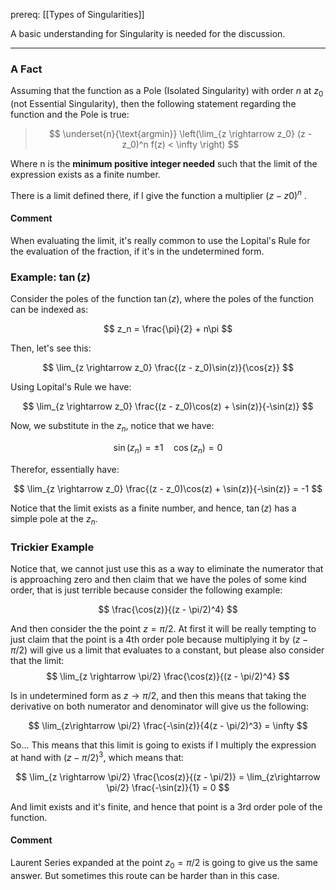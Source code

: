 prereq: [[Types of Singularities]]

A basic understanding for Singularity is needed for the discussion. 

---

### A Fact
Assuming that the function as a Pole (Isolated Singularity) with order $n$ at $z_0$ (not Essential Singularity), then the following statement regarding the function and the Pole is true: 

> $$ 
> \underset{n}{\text{argmin}}
\left(\lim_{z \rightarrow z_0} (z - z_0)^n f(z) < \infty \right)
> $$

Where n is the **minimum positive integer needed** such that the limit of the expression exists as a finite number. 

There is a limit defined there, if I give the function a multiplier $(z - z0)^n$ . 

#### Comment

When evaluating the limit, it's really common to use the Lopital's Rule for the evaluation of the fraction, if it's in the undetermined form. 

### Example: $\tan(z)$

Consider the poles of the function $\tan(z)$, where the poles of the function can be indexed as: 

$$
z_n = \frac{\pi}{2} + n\pi
$$

Then, let's see this: 

$$
\lim_{z \rightarrow z_0} \frac{(z - z_0)\sin(z)}{\cos{z}}
$$

Using Lopital's Rule we have: 

$$
\lim_{z \rightarrow z_0} \frac{(z - z_0)\cos(z) + \sin(z)}{-\sin(z)}
$$

Now, we substitute in the $z_n$, notice that we have: 

$$
\sin(z_n) = \pm 1 \quad \cos(z_n) = 0
$$

Therefor, essentially have: 

$$
\lim_{z \rightarrow z_0} \frac{(z - z_0)\cos(z) + \sin(z)}{-\sin(z)} = -1
$$

Notice that the limit exists as a finite number, and hence, $\tan(z)$ has a simple pole at the $z_n$. 

### Trickier Example

Notice that, we cannot just use this as a way to eliminate the numerator that is approaching zero and then claim that we have the poles of some kind order, that is just terrible because consider the following example: 

$$
\frac{\cos(z)}{(z - \pi/2)^4}
$$

And then consider the the point $z = \pi/2$. At first it will be really tempting to just claim that the point is a 4th order pole because multiplying it by $(z - \pi/2)$ will give us a limit that evaluates to a constant, but please also consider that the limit: 
$$
\lim_{z \rightarrow \pi/2} \frac{\cos(z)}{(z - \pi/2)^4}
$$

Is in undetermined form as $z \rightarrow \pi/2$, and then this means that taking the derivative on both numerator and denominator will give us the following: 

$$
\lim_{z\rightarrow \pi/2} \frac{-\sin(z)}{4(z - \pi/2)^3} = \infty
$$

So... This means that this limit is going to exists if I multiply the expression at hand with $(z - \pi/2)^3$, which means that: 

$$
\lim_{z \rightarrow \pi/2} \frac{\cos(z)}{(z - \pi/2)} = \lim_{z\rightarrow \pi/2} \frac{-\sin(z)}{1} = 0
$$

And limit exists and it's finite, and hence that point is a 3rd order pole of the function. 

#### Comment

Laurent Series expanded at the point $z_0 = \pi/2$ is going to give us the same answer. But sometimes this route can be harder than in this case. 